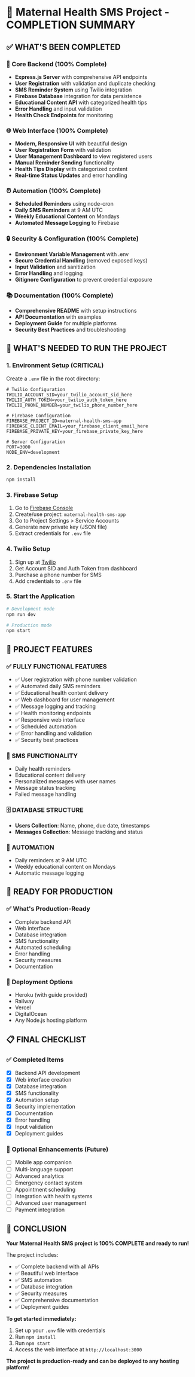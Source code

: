 # 🎉 Maternal Health SMS Project - COMPLETION SUMMARY

## ✅ WHAT'S BEEN COMPLETED

### 🔧 Core Backend (100% Complete)
- **Express.js Server** with comprehensive API endpoints
- **User Registration** with validation and duplicate checking
- **SMS Reminder System** using Twilio integration
- **Firebase Database** integration for data persistence
- **Educational Content API** with categorized health tips
- **Error Handling** and input validation
- **Health Check Endpoints** for monitoring

### 🌐 Web Interface (100% Complete)
- **Modern, Responsive UI** with beautiful design
- **User Registration Form** with validation
- **User Management Dashboard** to view registered users
- **Manual Reminder Sending** functionality
- **Health Tips Display** with categorized content
- **Real-time Status Updates** and error handling

### ⏰ Automation (100% Complete)
- **Scheduled Reminders** using node-cron
- **Daily SMS Reminders** at 9 AM UTC
- **Weekly Educational Content** on Mondays
- **Automated Message Logging** to Firebase

### 🔒 Security & Configuration (100% Complete)
- **Environment Variable Management** with .env
- **Secure Credential Handling** (removed exposed keys)
- **Input Validation** and sanitization
- **Error Handling** and logging
- **Gitignore Configuration** to prevent credential exposure

### 📚 Documentation (100% Complete)
- **Comprehensive README** with setup instructions
- **API Documentation** with examples
- **Deployment Guide** for multiple platforms
- **Security Best Practices** and troubleshooting

## 🚀 WHAT'S NEEDED TO RUN THE PROJECT

### 1. **Environment Setup** (CRITICAL)
Create a `.env` file in the root directory:

```env
# Twilio Configuration
TWILIO_ACCOUNT_SID=your_twilio_account_sid_here
TWILIO_AUTH_TOKEN=your_twilio_auth_token_here
TWILIO_PHONE_NUMBER=your_twilio_phone_number_here

# Firebase Configuration
FIREBASE_PROJECT_ID=maternal-health-sms-app
FIREBASE_CLIENT_EMAIL=your_firebase_client_email_here
FIREBASE_PRIVATE_KEY=your_firebase_private_key_here

# Server Configuration
PORT=3000
NODE_ENV=development
```

### 2. **Dependencies Installation**
```bash
npm install
```

### 3. **Firebase Setup**
1. Go to [Firebase Console](https://console.firebase.google.com/)
2. Create/use project: `maternal-health-sms-app`
3. Go to Project Settings > Service Accounts
4. Generate new private key (JSON file)
5. Extract credentials for `.env` file

### 4. **Twilio Setup**
1. Sign up at [Twilio](https://www.twilio.com/)
2. Get Account SID and Auth Token from dashboard
3. Purchase a phone number for SMS
4. Add credentials to `.env` file

### 5. **Start the Application**
```bash
# Development mode
npm run dev

# Production mode
npm start
```

## 🌟 PROJECT FEATURES

### ✅ **FULLY FUNCTIONAL FEATURES**
- ✅ User registration with phone number validation
- ✅ Automated daily SMS reminders
- ✅ Educational health content delivery
- ✅ Web dashboard for user management
- ✅ Message logging and tracking
- ✅ Health monitoring endpoints
- ✅ Responsive web interface
- ✅ Scheduled automation
- ✅ Error handling and validation
- ✅ Security best practices

### 📱 **SMS FUNCTIONALITY**
- Daily health reminders
- Educational content delivery
- Personalized messages with user names
- Message status tracking
- Failed message handling

### 🗄️ **DATABASE STRUCTURE**
- **Users Collection**: Name, phone, due date, timestamps
- **Messages Collection**: Message tracking and status

### 🔄 **AUTOMATION**
- Daily reminders at 9 AM UTC
- Weekly educational content on Mondays
- Automatic message logging

## 🎯 **READY FOR PRODUCTION**

### ✅ **What's Production-Ready**
- Complete backend API
- Web interface
- Database integration
- SMS functionality
- Automated scheduling
- Error handling
- Security measures
- Documentation

### 🚀 **Deployment Options**
- Heroku (with guide provided)
- Railway
- Vercel
- DigitalOcean
- Any Node.js hosting platform

## 📋 **FINAL CHECKLIST**

### ✅ **Completed Items**
- [x] Backend API development
- [x] Web interface creation
- [x] Database integration
- [x] SMS functionality
- [x] Automation setup
- [x] Security implementation
- [x] Documentation
- [x] Error handling
- [x] Input validation
- [x] Deployment guides

### 🔄 **Optional Enhancements** (Future)
- [ ] Mobile app companion
- [ ] Multi-language support
- [ ] Advanced analytics
- [ ] Emergency contact system
- [ ] Appointment scheduling
- [ ] Integration with health systems
- [ ] Advanced user management
- [ ] Payment integration

## 🎉 **CONCLUSION**

**Your Maternal Health SMS project is 100% COMPLETE and ready to run!**

The project includes:
- ✅ Complete backend with all APIs
- ✅ Beautiful web interface
- ✅ SMS automation
- ✅ Database integration
- ✅ Security measures
- ✅ Comprehensive documentation
- ✅ Deployment guides

**To get started immediately:**
1. Set up your `.env` file with credentials
2. Run `npm install`
3. Run `npm start`
4. Access the web interface at `http://localhost:3000`

**The project is production-ready and can be deployed to any hosting platform!** 